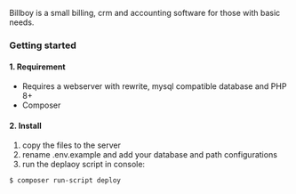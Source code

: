 Billboy is a small billing, crm and accounting software for those with basic needs.

### Getting started

#### 1. Requirement

- Requires a webserver with rewrite, mysql compatible database and PHP 8+
- Composer

#### 2. Install

1. copy the files to the server
2. rename .env.example and add your database and path configurations
3. run the deplaoy script in console:

```
$ composer run-script deploy
```
